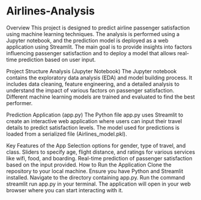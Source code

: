# Airlines-Analysis

Overview
This project is designed to predict airline passenger satisfaction using machine learning techniques. The analysis is performed using a Jupyter notebook, and the prediction model is deployed as a web application using Streamlit. The main goal is to provide insights into factors influencing passenger satisfaction and to deploy a model that allows real-time prediction based on user input.

Project Structure
Analysis (Jupyter Notebook)
The Jupyter notebook contains the exploratory data analysis (EDA) and model building process. It includes data cleaning, feature engineering, and a detailed analysis to understand the impact of various factors on passenger satisfaction. Different machine learning models are trained and evaluated to find the best performer.

Prediction Application (app.py)
The Python file app.py uses Streamlit to create an interactive web application where users can input their travel details to predict satisfaction levels. The model used for predictions is loaded from a serialized file (Airlines_model.pkl).

Key Features of the App
Selection options for gender, type of travel, and class.
Sliders to specify age, flight distance, and ratings for various services like wifi, food, and boarding.
Real-time prediction of passenger satisfaction based on the input provided.
How to Run the Application
Clone the repository to your local machine.
Ensure you have Python and Streamlit installed.
Navigate to the directory containing app.py.
Run the command streamlit run app.py in your terminal.
The application will open in your web browser where you can start interacting with it.
